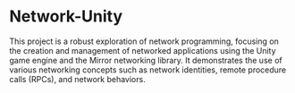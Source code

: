# Network-Unity
This project is a robust exploration of network programming, focusing on the creation and management of networked applications using the Unity game engine and the Mirror networking library. It demonstrates the use of various networking concepts such as network identities, remote procedure calls (RPCs), and network behaviors.
